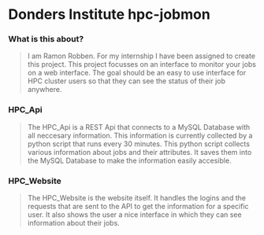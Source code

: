 # Donders Institute hpc-jobmon
### What is this about?
> I am Ramon Robben.
> For my internship I have been assigned to create this project.
> This project focusses on an interface to monitor your jobs on a web interface.
> The goal should be an easy to use interface for HPC cluster users so that they can see the status of their job anywhere.

### HPC_Api
> The HPC_Api is a REST Api that connects to a MySQL Database with all neccesary information.
> This information is currently collected by a python script that runs every 30 minutes.
> This python script collects various information about jobs and their attributes.
> It saves them into the MySQL Database to make the information easily accesible.

### HPC_Website
> The HPC_Website is the website itself.
> It handles the logins and the requests that are sent to the API to get the information for a specific user.
> It also shows the user a nice interface in which they can see information about their jobs.
